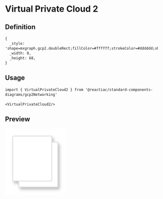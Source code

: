 # Virtual Private Cloud 2

## Definition

```
{
  _style: 'shape=mxgraph.gcp2.doubleRect;fillColor=#ffffff;strokeColor=#dddddd;shadow=1;strokeWidth=1;rounded=1;absoluteArcSize=1;arcSize=2;',
  _width: 0,
  _height: 68,
}
```

## Usage

```
import { VirtualPrivateCloud2 } from '@reactiac/standard-components-diagrams/gcp2Networking'

<VirtualPrivateCloud2/>
```

## Preview

<img src="./virtual-private-cloud-2.png" width="200"/>
